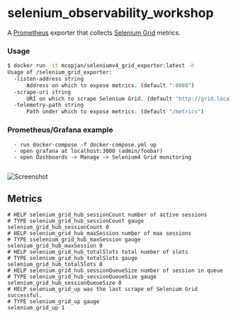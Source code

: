 # selenium_observability_workshop

A [Prometheus](https://prometheus.io/) exporter that collects [Selenium Grid](http://www.seleniumhq.org/projects/grid/) metrics.

### Usage

```sh
$ docker run -it mcopjan/seleniumv4_grid_exporter:latest -h
Usage of /selenium_grid_exporter:
  -listen-address string
      Address on which to expose metrics. (default ":8080")
  -scrape-uri string
      URI on which to scrape Selenium Grid. (default "http://grid.local")
  -telemetry-path string
      Path under which to expose metrics. (default "/metrics")
```

### Prometheus/Grafana example

```
  - run docker-compose -f docker-compose.yml up
  - open grafana at localhost:3000 (admin/foobar)
  - open Dashboards -> Manage -> Selenium4 Grid monitoring
  
```
  ![Screenshot](selenium4_grafana.png)

## Metrics

```
# HELP selenium_grid_hub_sessionCount number of active sessions
# TYPE selenium_grid_hub_sessionCount gauge
selenium_grid_hub_sessionCount 0
# HELP selenium_grid_hub_maxSession number of max sessions
# TYPE sselenium_grid_hub_maxSession gauge
selenium_grid_hub_maxSession 0
# HELP selenium_grid_hub_totalSlots total number of slots
# TYPE selenium_grid_hub_totalSlots gauge
selenium_grid_hub_totalSlots 8
# HELP selenium_grid_hub_sessionQueueSize number of session in queue
# TYPE selenium_grid_hub_sessionQueueSize gauge
selenium_grid_hub_sessionQueueSize 0
# HELP selenium_grid_up was the last scrape of Selenium Grid successful.
# TYPE selenium_grid_up gauge
selenium_grid_up 1
```


